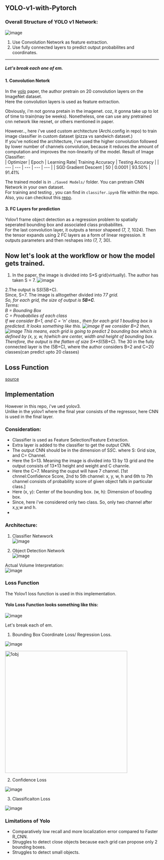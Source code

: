 ## YOLO-v1-with-Pytorch

### Overall Structure of YOLO v1 Network:  
![image](https://user-images.githubusercontent.com/40908371/182013335-922f1e30-b747-4851-960d-741a1ae64236.png)    
1. Use Convolution Network as feature extraction.  
2. Use fully connected layers to predict output probabilites and coordinates. 
  
  --------------------------------------------------------------------------------------------------
 ##### Let's break each one of em.  
 
#### 1. Convolution Netork
In the [yolo](https://arxiv.org/abs/1506.02640) paper, the author pretrain on 20 convolution layers on the ImageNet dataset.    
Here the convolution layers is used as feature extraction. 

Obviously, i'm not gonna pretain in the imagenet. coz, it gonna take up to lot of time to train(may be weeks).
Nonetheless, one can use any pretrained cnn network like resnet, or others mentioned in paper.

However.., here i've used custom architecture (Archi.config in repo) to train image classifier in custom dataset (pizza vs sandwich dataset.)  
If you've noticed the architecture, i've used the higher convolution followed by lower number of channels convolution, because it reduces the amount of computation and improves the non-linearity of the model. 
Result of Image Classifier:    
|  Optimizer | Epoch | Learning Rate| Training Accuracy | Testing Accuracy |
| --- | --- | --- | --- | --- |
|     SGD Gradient Descent       |  50  | 0.0001 | 93.50% | 91.41%  
  
The trained model is in ```./Saved Models/``` folder. You can pretrain CNN Network in your own dataset.  
For training and testing , you can find in  ```classifer.ipynb``` file within  the repo.  
Also, you can checkout this [repo](https://github.com/shulavkarki/Image-Classification-in-Custom-dataset).  
  
#### 3. FC Layers for prediction
Yolov1 frame object detection as a regression problem to spatially seperated bounding box and associated class probabilites.  
For the last convolution layer, it outputs a tensor shapeed (7, 7, 1024). Then the tensor expands using 2 FC layers as a form of linear regression. It outputs parameters and then reshapes into (7, 7, 30).  

## Now let's look at the workflow or how the model gets trained.

1. In the paper, the image is divided into S*S grid(virtually). The author has taken S = 7.
 ![image](https://user-images.githubusercontent.com/40908371/178311634-c970f0d6-1e09-486c-b2f8-4851961dae5e.png)
  
2.The output is S*S*(5B+C).  
Since, S=7. The image is alltogether divided into 7*7 grid.  
So, for each grid, the size of output is **5B+C**.  
Terms:  
B = Bounding Box  
C = Proababilies of each class  
If we consider B=1, and C = 'n' class., then for each grid 1 bouding box is predicted. It looks something like this.
![image](https://user-images.githubusercontent.com/40908371/178313510-cfe4ca18-4cdc-448b-ba64-c6053bb528f5.png)
If we consider B=2 then,
![image](https://user-images.githubusercontent.com/40908371/178315220-fb3e1b2a-e2cd-4b66-920e-f3528e3c5467.png)
This means, each grid is going to predict 2 bounding box which is defined by (x, y, w, h)which are center, width and height of bounding box.   
Therefore, the output is the flatten of size S**S*(5B+C).
The 30 in the fully connected layer is the (5B+C), where the author considers B=2 and C=20 classes(can predict upto 20 classes)

## Loss Function
[source](https://www.linkedin.com/feed/update/urn:li:activity:6929243398876909568/)
<!-- ![image](https://user-images.githubusercontent.com/40908371/178316932-40efa075-68d2-4027-b9df-f7848650bec5.png) -->

## Implementation 
However in this repo, i've ued yolov3.  
Unlike in the yolov1 where the final year consists of the regressor, here CNN is used in the final layer.  
### Consideration:  
- Classifier is used as Feature Selection/Feature Extraction.
- Extra layer is added to the classifier to get the output CNN.
- The output CNN should be in the dimension of S*S*C. where S: Grid size, and C= Channel.
- Here the S=13. Meaning the image is divided into 13 by 13 grid and the output consists of 13*13 height and weight and C channle.
- Here the C=7. Meaning the ouput will have 7 channel. [1st chnnel:Confidence Score, 2nd to 5th channel: x, y, w, h and 6th to 7th channel consists of probability score of given object falls in particular class.]  
- Here (x, y): Center of the bounding box. (w, h): Dimension of bouding box.  
- Since, here i've considered only two class. So, only two channel after x,y,w and h.  
- 

 

### Architecture:  
  
1. Classifier Netwwork    
![image](https://user-images.githubusercontent.com/40908371/181306245-654a3270-3e28-4441-8b9a-ce098ead4afe.png)
  
2. Object Detection Network  
![image](https://user-images.githubusercontent.com/40908371/181923530-5e035567-4e1e-4c3e-8478-3556240e7d57.png)

Actual Volume Interpretation:  
![image](https://user-images.githubusercontent.com/40908371/181935037-92292f52-13db-4055-a98e-7da5c779d5ec.png)

### Loss Function
The Yolov1 loss function is used in this implementation.  

#### Yolo Loss Function looks something like this:  
  
![image](https://user-images.githubusercontent.com/40908371/182013294-37031ca7-dea1-40f3-a864-6b7e6beb580c.png)  
  
Let's break each of em. 
  
1. Bounding Box Coordinate Loss/ Regression Loss.  
  
![image](https://user-images.githubusercontent.com/40908371/182013421-fdbb1f8e-fa17-4440-9368-e2027f92f6a3.png)  
  
<img src="https://user-images.githubusercontent.com/40908371/182175102-7bc3d49a-8d7e-44fa-a990-ac20c9f43626.png" alt="1obj" width=400/>
     
     
2. Confidence Loss  
  
![image](https://user-images.githubusercontent.com/40908371/182013462-7b5049fa-ba5f-4947-9a82-3d205c4bcdac.png)  
  



3. Classificaiton Loss  
  
![image](https://user-images.githubusercontent.com/40908371/182013451-351d3013-b9ea-4359-bd36-ce492a10a0d4.png)   
  
### Limitations of Yolo  
  
- Comparatively low recall and more localization error compared to Faster R_CNN.  
- Struggles to detect close objects because each grid can propose only 2 bounding boxes.  
- Struggles to detect small objects.  
